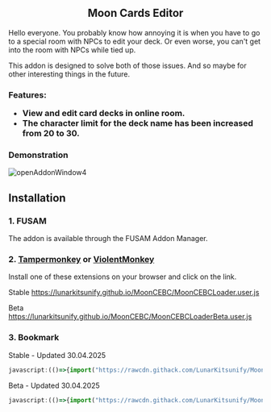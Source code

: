 <h2 align="center">
  Moon Cards Editor
</h2>

Hello everyone. 
You probably know how annoying it is when you have to go to a special room with NPCs to edit your deck. Or even worse, you can't get into the room with NPCs while tied up. 

This addon is designed to solve both of those issues. And so maybe for other interesting things in the future.

<h3>
  Features:

- View and edit card decks in online room.
- The character limit for the deck name has been increased from 20 to 30.
</h3>

  <summary><h3>Demonstration</h3></summary>
  
 ![openAddonWindow4](https://github.com/user-attachments/assets/2a12b656-c85c-40ac-8be3-68ac4b8043a8)

<h2>Installation</h2>

### 1. FUSAM

The addon is available through the FUSAM Addon Manager.

### 2. [Tampermonkey](https://chromewebstore.google.com/detail/tampermonkey/dhdgffkkebhmkfjojejmpbldmpobfkfo) or [ViolentMonkey](https://chromewebstore.google.com/detail/violentmonkey/jinjaccalgkegednnccohejagnlnfdag)

Install one of these extensions on your browser and click on the link.

Stable
https://lunarkitsunify.github.io/MoonCEBC/MoonCEBCLoader.user.js

Beta
https://lunarkitsunify.github.io/MoonCEBC/MoonCEBCLoaderBeta.user.js

### 3. Bookmark

Stable - Updated 30.04.2025
```javascript
javascript:(()=>{import("https://rawcdn.githack.com/LunarKitsunify/MoonCEBC/Test/MoonCEBC.js")})();
```

Beta - Updated 30.04.2025
```javascript
javascript:(()=>{import("https://rawcdn.githack.com/LunarKitsunify/MoonCEBC/Test/MoonCEBCBeta.js")})();
```
